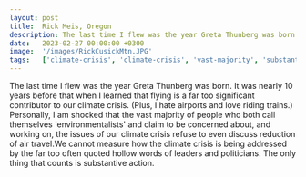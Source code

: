 ```yaml
---
layout: post
title:  Rick Meis, Oregon
description: The last time I flew was the year Greta Thunberg was born. It was nearly 10 years before that when I learned that flying is a far too significant cont...
date:   2023-02-27 00:00:00 +0300
image:  '/images/RickCusickMtn.JPG'
tags:   ['climate-crisis', 'climate-crisis', 'vast-majority', 'substantive-action', 'significant-contributor', 'last-time', 'hate-airports', 'cannot-measure']
---
```

The last time I flew was the year Greta Thunberg was born. It was nearly 10 years before that when I learned that flying is a far too significant contributor to our climate crisis. (Plus, I hate airports and love riding trains.) Personally, I am shocked that the vast majority of people who both call themselves 'environmentalists' and claim to be concerned about, and working on, the issues of our climate crisis refuse to even discuss reduction of air travel.We cannot measure how the climate crisis is being addressed by the far too often quoted hollow words of leaders and politicians. The only thing that counts is substantive action.

